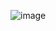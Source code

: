 ![image](https://user-images.githubusercontent.com/57319180/156871830-5925f9d0-c5c8-456c-a9b2-3ba1fdec2a7d.png)
